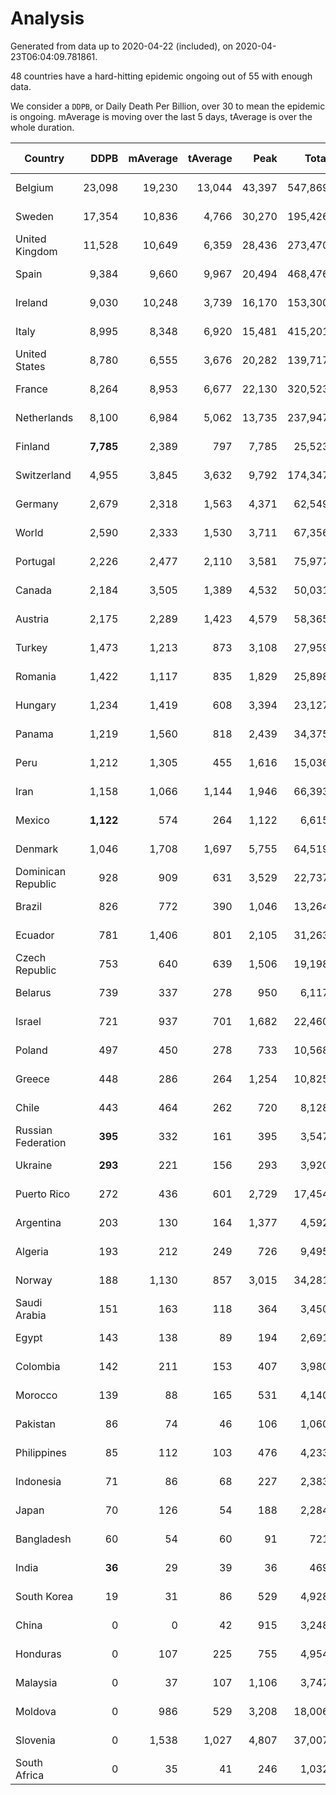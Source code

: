 
# Analysis

Generated from data up to 2020-04-22 (included), on 2020-04-23T06:04:09.781861.

48 countries have a hard-hitting epidemic ongoing out of 55 with enough data.

We consider a `DDPB`, or Daily Death Per Billion, over 30 to mean the epidemic is ongoing.
mAverage is moving over the last 5 days, tAverage is over the whole duration.


| Country | DDPB | mAverage | tAverage | Peak | Total | Start | Peak Date | End | Duration |  Status |
|---------|-----:|---------:|---------:|-----:|------:|-------|-----------|-----|----------|---------|
| Belgium | 23,098 | 19,230 | 13,044 | 43,397 | 547,869 | 2020-03-11 | 2020-04-10 | None | 42 days | ongoing |
| Sweden | 17,354 | 10,836 | 4,766 | 30,270 | 195,426 | 2020-03-12 | 2020-04-16 | None | 41 days | ongoing |
| United Kingdom | 11,528 | 10,649 | 6,359 | 28,436 | 273,470 | 2020-03-10 | 2020-04-11 | None | 43 days | ongoing |
| Spain | 9,384 | 9,660 | 9,967 | 20,494 | 468,476 | 2020-03-06 | 2020-04-02 | None | 47 days | ongoing |
| Ireland | 9,030 | 10,248 | 3,739 | 16,170 | 153,300 | 2020-03-12 | 2020-04-21 | None | 41 days | ongoing |
| Italy | 8,995 | 8,348 | 6,920 | 15,481 | 415,201 | 2020-02-22 | 2020-03-28 | None | 60 days | ongoing |
| United States | 8,780 | 6,555 | 3,676 | 20,282 | 139,717 | 2020-03-15 | 2020-04-16 | None | 38 days | ongoing |
| France | 8,264 | 8,953 | 6,677 | 22,130 | 320,523 | 2020-03-05 | 2020-04-16 | None | 48 days | ongoing |
| Netherlands | 8,100 | 6,984 | 5,062 | 13,735 | 237,947 | 2020-03-06 | 2020-04-07 | None | 47 days | ongoing |
| Finland | **7,785** | 2,389 | 797 | 7,785 | 25,523 | 2020-03-21 | 2020-04-22 | None | 32 days | ongoing |
| Switzerland | 4,955 | 3,845 | 3,632 | 9,792 | 174,347 | 2020-03-05 | 2020-04-15 | None | 48 days | ongoing |
| Germany | 2,679 | 2,318 | 1,563 | 4,371 | 62,549 | 2020-03-13 | 2020-04-15 | None | 40 days | ongoing |
| World | 2,590 | 2,333 | 1,530 | 3,711 | 67,356 | 2020-03-09 | 2020-04-16 | None | 44 days | ongoing |
| Portugal | 2,226 | 2,477 | 2,110 | 3,581 | 75,977 | 2020-03-17 | 2020-04-03 | None | 36 days | ongoing |
| Canada | 2,184 | 3,505 | 1,389 | 4,532 | 50,031 | 2020-03-17 | 2020-04-21 | None | 36 days | ongoing |
| Austria | 2,175 | 2,289 | 1,423 | 4,579 | 58,365 | 2020-03-12 | 2020-03-30 | None | 41 days | ongoing |
| Turkey | 1,473 | 1,213 | 873 | 3,108 | 27,959 | 2020-03-21 | 2020-04-17 | None | 32 days | ongoing |
| Romania | 1,422 | 1,117 | 835 | 1,829 | 25,898 | 2020-03-22 | 2020-04-10 | None | 31 days | ongoing |
| Hungary | 1,234 | 1,419 | 608 | 3,394 | 23,127 | 2020-03-15 | 2020-04-19 | None | 38 days | ongoing |
| Panama | 1,219 | 1,560 | 818 | 2,439 | 34,375 | 2020-03-11 | 2020-04-21 | None | 42 days | ongoing |
| Peru | 1,212 | 1,305 | 455 | 1,616 | 15,036 | 2020-03-20 | 2020-04-20 | None | 33 days | ongoing |
| Iran | 1,158 | 1,066 | 1,144 | 1,946 | 66,393 | 2020-02-24 | 2020-04-04 | None | 58 days | ongoing |
| Mexico | **1,122** | 574 | 264 | 1,122 | 6,615 | 2020-03-28 | 2020-04-22 | None | 25 days | ongoing |
| Denmark | 1,046 | 1,708 | 1,697 | 5,755 | 64,519 | 2020-03-15 | 2020-04-02 | None | 38 days | ongoing |
| Dominican Republic | 928 | 909 | 631 | 3,529 | 22,737 | 2020-03-17 | 2020-04-13 | None | 36 days | ongoing |
| Brazil | 826 | 772 | 390 | 1,046 | 13,264 | 2020-03-19 | 2020-04-18 | None | 34 days | ongoing |
| Ecuador | 781 | 1,406 | 801 | 2,105 | 31,263 | 2020-03-14 | 2020-04-19 | None | 39 days | ongoing |
| Czech Republic | 753 | 640 | 639 | 1,506 | 19,198 | 2020-03-23 | 2020-04-15 | None | 30 days | ongoing |
| Belarus | 739 | 337 | 278 | 950 | 6,117 | 2020-03-31 | 2020-04-20 | None | 22 days | ongoing |
| Israel | 721 | 937 | 701 | 1,682 | 22,460 | 2020-03-21 | 2020-04-10 | None | 32 days | ongoing |
| Poland | 497 | 450 | 278 | 733 | 10,568 | 2020-03-15 | 2020-04-09 | None | 38 days | ongoing |
| Greece | 448 | 286 | 264 | 1,254 | 10,825 | 2020-03-12 | 2020-04-04 | None | 41 days | ongoing |
| Chile | 443 | 464 | 262 | 720 | 8,128 | 2020-03-22 | 2020-04-16 | None | 31 days | ongoing |
| Russian Federation | **395** | 332 | 161 | 395 | 3,547 | 2020-03-31 | 2020-04-22 | None | 22 days | ongoing |
| Ukraine | **293** | 221 | 156 | 293 | 3,920 | 2020-03-28 | 2020-04-22 | None | 25 days | ongoing |
| Puerto Rico | 272 | 436 | 601 | 2,729 | 17,454 | 2020-03-24 | 2020-04-09 | None | 29 days | ongoing |
| Argentina | 203 | 130 | 164 | 1,377 | 4,592 | 2020-03-25 | 2020-03-30 | None | 28 days | ongoing |
| Algeria | 193 | 212 | 249 | 726 | 9,495 | 2020-03-15 | 2020-04-10 | None | 38 days | ongoing |
| Norway | 188 | 1,130 | 857 | 3,015 | 34,281 | 2020-03-13 | 2020-04-21 | None | 40 days | ongoing |
| Saudi Arabia | 151 | 163 | 118 | 364 | 3,450 | 2020-03-24 | 2020-04-21 | None | 29 days | ongoing |
| Egypt | 143 | 138 | 89 | 194 | 2,691 | 2020-03-23 | 2020-04-19 | None | 30 days | ongoing |
| Colombia | 142 | 211 | 153 | 407 | 3,980 | 2020-03-27 | 2020-04-12 | None | 26 days | ongoing |
| Morocco | 139 | 88 | 165 | 531 | 4,140 | 2020-03-28 | 2020-04-05 | None | 25 days | ongoing |
| Pakistan | 86 | 74 | 46 | 106 | 1,060 | 2020-03-30 | 2020-04-16 | None | 23 days | ongoing |
| Philippines | 85 | 112 | 103 | 476 | 4,233 | 2020-03-12 | 2020-04-12 | None | 41 days | ongoing |
| Indonesia | 71 | 86 | 68 | 227 | 2,383 | 2020-03-18 | 2020-04-14 | None | 35 days | ongoing |
| Japan | 70 | 126 | 54 | 188 | 2,284 | 2020-03-11 | 2020-04-20 | None | 42 days | ongoing |
| Bangladesh | 60 | 54 | 60 | 91 | 721 | 2020-04-10 | 2020-04-17 | None | 12 days | ongoing |
| India | **36** | 29 | 39 | 36 | 469 | 2020-04-10 | 2020-04-22 | None | 12 days | ongoing |
| South Korea | 19 | 31 | 86 | 529 | 4,928 | 2020-02-23 | 2020-03-10 | 2020-04-20 | 57 days | finished |
| China | 0 | 0 | 42 | 915 | 3,248 | 2020-01-30 | 2020-04-16 | 2020-04-16 | 77 days | finished |
| Honduras | 0 | 107 | 225 | 755 | 4,954 | 2020-03-27 | 2020-04-02 | 2020-04-18 | 22 days | finished |
| Malaysia | 0 | 37 | 107 | 1,106 | 3,747 | 2020-03-17 | 2020-04-04 | 2020-04-21 | 35 days | finished |
| Moldova | 0 | 986 | 529 | 3,208 | 18,006 | 2020-03-18 | 2020-04-16 | 2020-04-21 | 34 days | finished |
| Slovenia | 0 | 1,538 | 1,027 | 4,807 | 37,007 | 2020-03-15 | 2020-04-08 | 2020-04-20 | 36 days | finished |
| South Africa | 0 | 35 | 41 | 246 | 1,032 | 2020-03-27 | 2020-04-17 | 2020-04-21 | 25 days | finished |

